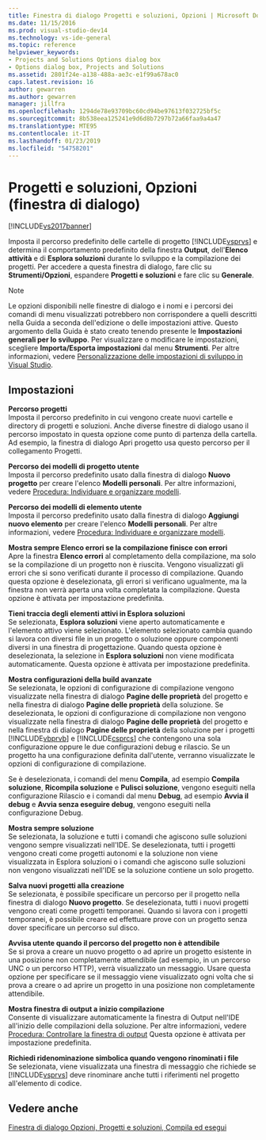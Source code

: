 ```yaml
---
title: Finestra di dialogo Progetti e soluzioni, Opzioni | Microsoft Docs
ms.date: 11/15/2016
ms.prod: visual-studio-dev14
ms.technology: vs-ide-general
ms.topic: reference
helpviewer_keywords:
- Projects and Solutions Options dialog box
- Options dialog box, Projects and Solutions
ms.assetid: 2801f24e-a138-488a-ae3c-e1f99a678ac0
caps.latest.revision: 16
author: gewarren
ms.author: gewarren
manager: jillfra
ms.openlocfilehash: 1294de78e93709bc60cd94be97613f032725bf5c
ms.sourcegitcommit: 8b538eea125241e9d6d8b7297b72a66faa9a4a47
ms.translationtype: MTE95
ms.contentlocale: it-IT
ms.lasthandoff: 01/23/2019
ms.locfileid: "54758201"
---
```

# <a name="projects-and-solutions-options-dialog-box"></a>Progetti e soluzioni, Opzioni (finestra di dialogo)
[!INCLUDE[vs2017banner](../../includes/vs2017banner.md)]

  
Imposta il percorso predefinito delle cartelle di progetto [!INCLUDE[vsprvs](../../includes/vsprvs-md.md)] e determina il comportamento predefinito della finestra **Output**, dell'**Elenco attività** e di **Esplora soluzioni** durante lo sviluppo e la compilazione dei progetti. Per accedere a questa finestra di dialogo, fare clic su **Strumenti/Opzioni**, espandere **Progetti e soluzioni** e fare clic su **Generale**.  
  
> [!NOTE]
>  Le opzioni disponibili nelle finestre di dialogo e i nomi e i percorsi dei comandi di menu visualizzati potrebbero non corrispondere a quelli descritti nella Guida a seconda dell'edizione o delle impostazioni attive. Questo argomento della Guida è stato creato tenendo presente le **Impostazioni generali per lo sviluppo**. Per visualizzare o modificare le impostazioni, scegliere **Importa/Esporta impostazioni** dal menu **Strumenti**. Per altre informazioni, vedere [Personalizzazione delle impostazioni di sviluppo in Visual Studio](http://msdn.microsoft.com/22c4debb-4e31-47a8-8f19-16f328d7dcd3).  
  
## <a name="settings"></a>Impostazioni  
 **Percorso progetti**  
 Imposta il percorso predefinito in cui vengono create nuovi cartelle e directory di progetti e soluzioni. Anche diverse finestre di dialogo usano il percorso impostato in questa opzione come punto di partenza della cartella. Ad esempio, la finestra di dialogo Apri progetto usa questo percorso per il collegamento Progetti.  
  
 **Percorso dei modelli di progetto utente**  
 Imposta il percorso predefinito usato dalla finestra di dialogo **Nuovo progetto** per creare l'elenco **Modelli personali**. Per altre informazioni, vedere [Procedura: Individuare e organizzare modelli](../../ide/how-to-locate-and-organize-project-and-item-templates.md).  
  
 **Percorso dei modelli di elemento utente**  
 Imposta il percorso predefinito usato dalla finestra di dialogo **Aggiungi nuovo elemento** per creare l'elenco **Modelli personali**. Per altre informazioni, vedere [Procedura: Individuare e organizzare modelli](../../ide/how-to-locate-and-organize-project-and-item-templates.md).  
  
 **Mostra sempre Elenco errori se la compilazione finisce con errori**  
 Apre la finestra **Elenco errori** al completamento della compilazione, ma solo se la compilazione di un progetto non è riuscita. Vengono visualizzati gli errori che si sono verificati durante il processo di compilazione. Quando questa opzione è deselezionata, gli errori si verificano ugualmente, ma la finestra non verrà aperta una volta completata la compilazione. Questa opzione è attivata per impostazione predefinita.  
  
 **Tieni traccia degli elementi attivi in Esplora soluzioni**  
 Se selezionata, **Esplora soluzioni** viene aperto automaticamente e l'elemento attivo viene selezionato. L'elemento selezionato cambia quando si lavora con diversi file in un progetto o soluzione oppure componenti diversi in una finestra di progettazione. Quando questa opzione è deselezionata, la selezione in **Esplora soluzioni** non viene modificata automaticamente. Questa opzione è attivata per impostazione predefinita.  
  
 **Mostra configurazioni della build avanzate**  
 Se selezionata, le opzioni di configurazione di compilazione vengono visualizzate nella finestra di dialogo **Pagine delle proprietà** del progetto e nella finestra di dialogo **Pagine delle proprietà** della soluzione. Se deselezionata, le opzioni di configurazione di compilazione non vengono visualizzate nella finestra di dialogo **Pagine delle proprietà** del progetto e nella finestra di dialogo **Pagine delle proprietà** della soluzione per i progetti [!INCLUDE[vbprvb](../../includes/vbprvb-md.md)] e [!INCLUDE[csprcs](../../includes/csprcs-md.md)] che contengono una sola configurazione oppure le due configurazioni debug e rilascio. Se un progetto ha una configurazione definita dall'utente, verranno visualizzate le opzioni di configurazione di compilazione.  
  
 Se è deselezionata, i comandi del menu **Compila**, ad esempio **Compila soluzione**, **Ricompila soluzione** e **Pulisci soluzione**, vengono eseguiti nella configurazione Rilascio e i comandi dal menu **Debug**, ad esempio **Avvia il debug** e **Avvia senza eseguire debug**, vengono eseguiti nella configurazione Debug.  
  
 **Mostra sempre soluzione**  
 Se selezionata, la soluzione e tutti i comandi che agiscono sulle soluzioni vengono sempre visualizzati nell'IDE. Se deselezionata, tutti i progetti vengono creati come progetti autonomi e la soluzione non viene visualizzata in Esplora soluzioni o i comandi che agiscono sulle soluzioni non vengono visualizzati nell'IDE se la soluzione contiene un solo progetto.  
  
 **Salva nuovi progetti alla creazione**  
 Se selezionata, è possibile specificare un percorso per il progetto nella finestra di dialogo **Nuovo progetto**. Se deselezionata, tutti i nuovi progetti vengono creati come progetti temporanei. Quando si lavora con i progetti temporanei, è possibile creare ed effettuare prove con un progetto senza dover specificare un percorso sul disco.  
  
 **Avvisa utente quando il percorso del progetto non è attendibile**  
 Se si prova a creare un nuovo progetto o ad aprire un progetto esistente in una posizione non completamente attendibile (ad esempio, in un percorso UNC o un percorso HTTP), verrà visualizzato un messaggio. Usare questa opzione per specificare se il messaggio viene visualizzato ogni volta che si prova a creare o ad aprire un progetto in una posizione non completamente attendibile.  
  
 **Mostra finestra di output a inizio compilazione**  
 Consente di visualizzare automaticamente la finestra di Output nell'IDE all'inizio delle compilazioni della soluzione. Per altre informazioni, vedere [Procedura: Controllare la finestra di output](http://msdn.microsoft.com/library/91aebd15-8854-4a7a-9f7d-57376fb4e858) Questa opzione è attivata per impostazione predefinita.  
  
 **Richiedi ridenominazione simbolica quando vengono rinominati i file**  
 Se selezionata, viene visualizzata una finestra di messaggio che richiede se [!INCLUDE[vsprvs](../../includes/vsprvs-md.md)] deve rinominare anche tutti i riferimenti nel progetto all'elemento di codice.  
  
## <a name="see-also"></a>Vedere anche  
 [Finestra di dialogo Opzioni, Progetti e soluzioni, Compila ed esegui](../../ide/reference/options-dialog-box-projects-and-solutions-build-and-run.md)
